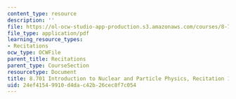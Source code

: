```yaml
---
content_type: resource
description: ''
file: https://ol-ocw-studio-app-production.s3.amazonaws.com/courses/8-701-introduction-to-nuclear-and-particle-physics-fall-2020/24ef41549910d4dac42b26cec8f7c054_MIT8_701f20_rec16.pdf
file_type: application/pdf
learning_resource_types:
- Recitations
ocw_type: OCWFile
parent_title: Recitations
parent_type: CourseSection
resourcetype: Document
title: 8.701 Introduction to Nuclear and Particle Physics, Recitation 16
uid: 24ef4154-9910-d4da-c42b-26cec8f7c054
---
```


